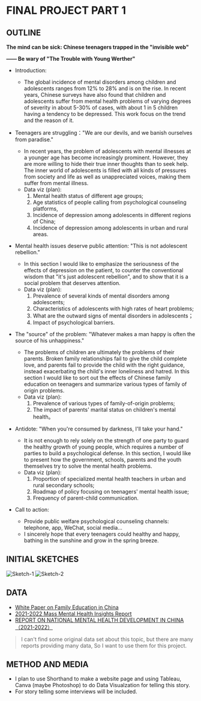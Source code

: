 # FINAL PROJECT PART 1

## OUTLINE 
**The mind can be sick: Chinese teenagers trapped in the "invisible web"**


**—— Be wary of "The Trouble with Young Werther"**


  * Introduction:
    *  The global incidence of mental disorders among children and adolescents ranges from 12% to 28% and is on the rise. In recent years, Chinese surveys have also found that children and adolescents suffer from mental health problems of varying degrees of severity in about 5-30% of cases, with about 1 in 5 children having a tendency to be depressed. This work focus on the trend and the reason of it.

  * Teenagers are struggling："We are our devils, and we banish ourselves from paradise."
    * In recent years, the problem of adolescents with mental illnesses at a younger age has become increasingly prominent. However, they are more willing to hide their true inner thoughts than to seek help. The inner world of adolescents is filled with all kinds of pressures from society and life as well as unappreciated voices, making them suffer from mental illness.
    * Data viz (plan):
      1. Mental health status of different age groups;
      2. Age statistics of people calling from psychological counseling platforms,
      3. Incidence of depression among adolescents in different regions of China;
      4. Incidence of depression among adolescents in urban and rural areas.

  * Mental health issues deserve public attention: "This is not adolescent rebellion."
    * In this section I would like to emphasize the seriousness of the effects of depression on the patient, to counter the conventional wisdom that "it's just adolescent rebellion", and to show that it is a social problem that deserves attention.
    * Data viz (plan):
      1. Prevalence of several kinds of mental disorders among adolescents;
      2. Characteristics of adolescents with high rates of heart problems;
      3. What are the outward signs of mental disorders in adolescents；
      4. Impact of psychological barriers.

  * The "source" of the problem: "Whatever makes a man happy is often the source of his unhappiness."
    * The problems of children are ultimately the problems of their parents. Broken family relationships fail to give the child complete love, and parents fail to provide the child with the right guidance, instead exacerbating the child's inner loneliness and hatred. In this section I would like to sort out the effects of Chinese family education on teenagers and summarize various types of family of origin problems.
    * Data viz (plan):
      1. Prevalence of various types of family-of-origin problems;
      2. The impact of parents' marital status on children's mental health。

  * Antidote: "When you're consumed by darkness, I'll take your hand."
    * It is not enough to rely solely on the strength of one party to guard the healthy growth of young people, which requires a number of parties to build a psychological defense. In this section, I would like to present how the government, schools, parents and the youth themselves try to solve the mental health problems.
    * Data viz (plan):
      1. Proportion of specialized mental health teachers in urban and rural secondary schools;
      2. Roadmap of policy focusing on teenagers' mental health issue;
      3. Frequency of parent-child communication.

  * Call to action:
    *  Provide public welfare psychological counseling channels: telephone, app, WeChat, social media...
    *  I sincerely hope that every teenagers could healthy and happy, bathing in the sunshine and grow in the spring breeze.

## INITIAL SKETCHES

![Sketch-1](https://github.com/Qinglin0814/Data-Viz/assets/149644164/22c672d7-8529-4d49-9807-b2f26baef5ab)
![Sketch-2](https://github.com/Qinglin0814/Data-Viz/assets/149644164/7e0a9d6c-4dbf-40a4-a6c1-6b7f832086d3)


## DATA
  * [White Paper on Family Education in China](/https://cdn1.jianzhikeji.com/files/2021-china-education-white-paper.pdf)
  * [2021-2022 Mass Mental Health Insights Report](/https://files.jiandanxinli.com/reports/2021.pdf)
  * [REPORT ON NATIONAL MENTAL HEALTH DEVELOPMENT IN CHINA （2021-2022）](/https://www.pishu.com.cn/skwx_ps/bookdetail?SiteID=14&ID=14414517)

> I can't find some original data set about this topic, but there are many reports providing many data, So I want to use them for this project.

## METHOD AND MEDIA
  * I plan to use Shorthand to make a website page and using Tableau, Canva (maybe Photoshop) to do Data Visualzation for telling this story.
  * For story telling some interviews will be included.


